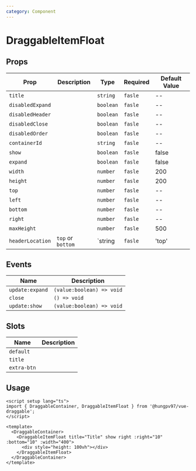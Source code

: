 ```yaml
---
category: Component
---
```


# DraggableItemFloat

<FunctionInfo fn="DraggableItemFloat" />

## Props

| Prop             | Description       | Type      | Required | Default Value |
| ---------------- | ----------------- | --------- | -------- | ------------- |
| `title`          |                   | `string`  | `fasle`  | --            |
| `disabledExpand` |                   | `boolean` | `fasle`  | --            |
| `disabledHeader` |                   | `boolean` | `fasle`  | --            |
| `disabledClose`  |                   | `boolean` | `fasle`  | --            |
| `disabledOrder`  |                   | `boolean` | `fasle`  | --            |
| `containerId`    |                   | `string`  | `fasle`  | --            |
| `show`           |                   | `boolean` | `fasle`  | false         |
| `expand`         |                   | `boolean` | `fasle`  | false         |
| `width`          |                   | `number`  | `fasle`  | 200           |
| `height`         |                   | `number`  | `fasle`  | 200           |
| `top`            |                   | `number`  | `fasle`  | --            |
| `left`           |                   | `number`  | `fasle`  | --            |
| `bottom`         |                   | `number`  | `fasle`  | --            |
| `right`          |                   | `number`  | `fasle`  | --            |
| `maxHeight`      |                   | `number`  | `fasle`  | 500           |
| `headerLocation` | `top` or `bottom` | `string   | `fasle`  | 'top'         |

## Events

| Name            | Description               |
| --------------- | ------------------------- |
| `update:expand` | `(value:boolean) => void` |
| `close`         | `() => void`              |
| `update:show`   | `(value:boolean) => void` |

## Slots

| Name        | Description |
| ----------- | ----------- |
| `default`   |             |
| `title`     |             |
| `extra-btn` |             |

## Usage

```vue
<script setup lang="ts">
import { DraggableContainer, DraggableItemFloat } from '@hungpv97/vue-draggable';
</script>

<template>
  <DraggableContainer>
    <DraggableItemFloat title="Title" show right :right="10" :bottom="10" :width="400">
      <div style="height: 100vh"></div>
    </DraggableItemFloat>
  </DraggableContainer>
</template>
```
